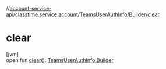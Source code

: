 //[account-service-api](../../../../index.md)/[classtime.service.account](../../index.md)/[TeamsUserAuthInfo](../index.md)/[Builder](index.md)/[clear](clear.md)

# clear

[jvm]\
open fun [clear](clear.md)(): [TeamsUserAuthInfo.Builder](index.md)

